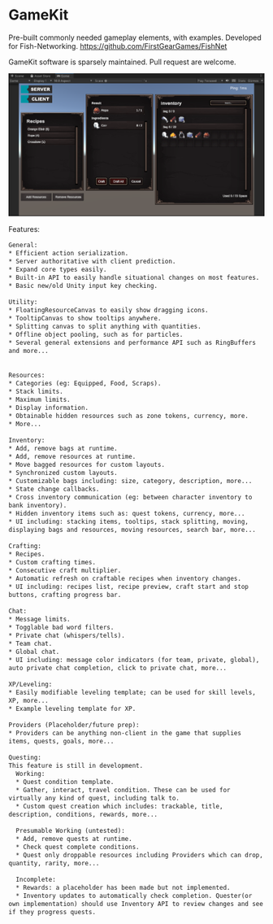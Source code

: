 # GameKit
Pre-built commonly needed gameplay elements, with examples. Developed for Fish-Networking.
https://github.com/FirstGearGames/FishNet

GameKit software is sparsely maintained. Pull request are welcome.

![Simple Preview](https://github.com/FirstGearGames/GameKit/blob/main/FirstGearGames/GameKit/Repository/simple_preview.png?raw=true)


Features:
  
    General:
    * Efficient action serialization.
    * Server authoritative with client prediction.
    * Expand core types easily.
    * Built-in API to easily handle situational changes on most features.
    * Basic new/old Unity input key checking.

    Utility:
    * FloatingResourceCanvas to easily show dragging icons.
    * TooltipCanvas to show tooltips anywhere.
    * Splitting canvas to split anything with quantities.
    * Offline object pooling, such as for particles.
    * Several general extensions and performance API such as RingBuffers and more...
    
    
    Resources:
    * Categories (eg: Equipped, Food, Scraps).
    * Stack limits.
    * Maximum limits.
    * Display information.
    * Obtainable hidden resources such as zone tokens, currency, more.
    * More...
    
    Inventory:
    * Add, remove bags at runtime.
    * Add, remove resources at runtime.
    * Move bagged resources for custom layouts.
    * Synchronized custom layouts.
    * Customizable bags including: size, category, description, more...
    * State change callbacks.
    * Cross inventory communication (eg: between character inventory to bank inventory).
    * Hidden inventory items such as: quest tokens, currency, more...
    * UI including: stacking items, tooltips, stack splitting, moving, displaying bags and resources, moving resources, search bar, more...
    
    Crafting:
    * Recipes.
    * Custom crafting times.
    * Consecutive craft multiplier.
    * Automatic refresh on craftable recipes when inventory changes.
    * UI including: recipes list, recipe preview, craft start and stop buttons, crafting progress bar.

    Chat:
    * Message limits.
    * Togglable bad word filters.
    * Private chat (whispers/tells).
    * Team chat.
    * Global chat.
    * UI including: message color indicators (for team, private, global), auto private chat completion, click to private chat, more...

    XP/Leveling:
    * Easily modifiable leveling template; can be used for skill levels, XP, more...
    * Example leveling template for XP.

    Providers (Placeholder/future prep):
    * Providers can be anything non-client in the game that supplies items, quests, goals, more...

    Questing:
    This feature is still in development.    
      Working:
      * Quest condition template.
      * Gather, interact, travel condition. These can be used for virtually any kind of quest, including talk to.
      * Custom quest creation which includes: trackable, title, description, conditions, rewards, more...
      
      Presumable Working (untested):
      * Add, remove quests at runtime.
      * Check quest complete conditions.
      * Quest only droppable resources including Providers which can drop, quantity, rarity, more...
      
      Incomplete:
      * Rewards: a placeholder has been made but not implemented.
      * Inventory updates to automatically check completion. Quester(or own implementation) should use Inventory API to review changes and see if they progress quests.
    
    

